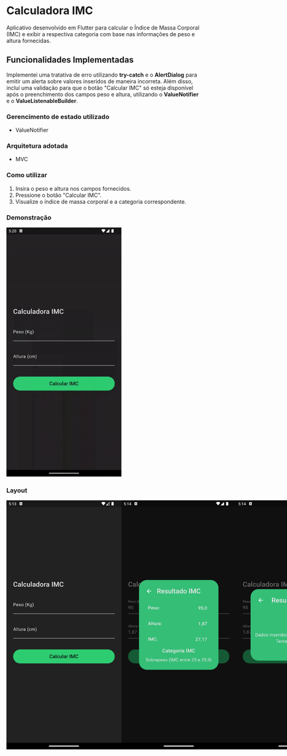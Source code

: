 # Calculadora IMC
Aplicativo desenvolvido em Flutter para calcular o Índice de Massa Corporal (IMC) e exibir a respectiva categoria com base nas informações de peso e altura fornecidas. 

## Funcionalidades Implementadas
Implementei uma tratativa de erro utilizando **try-catch** e o **AlertDialog** para emitir um alerta sobre valores inseridos de maneira incorreta. Além disso, incluí uma validação para que o botão "Calcular IMC" só esteja disponível após o preenchimento dos campos peso e altura, utilizando o **ValueNotifier** e o **ValueListenableBuilder**.

### Gerencimento de estado utilizado
- ValueNotifier

### Arquitetura adotada
- MVC

### Como utilizar
1. Insira o peso e altura nos campos fornecidos.
2. Pressione o botão "Calcular IMC".
3. Visualize o índice de massa corporal e a categoria correspondente.

### Demonstração
<img src="https://github.com/devnatanaelsantos/assets/blob/main/app_imc/gif.gif" width=300 height='650'>

### Layout

<div style="display: flex; justify-content: space-between;">
<img src="https://github.com/devnatanaelsantos/assets/blob/main/app_imc/1.png" width=300 height='650'>
<img src="https://github.com/devnatanaelsantos/assets/blob/main/app_imc/2.png" width=300 height='650'>
<img src="https://github.com/devnatanaelsantos/assets/blob/main/app_imc/3.png" width=300 height='650'>
</div>

